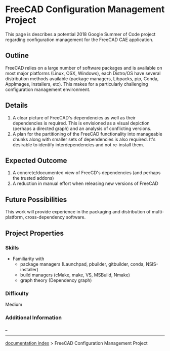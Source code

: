 # FreeCAD Configuration Management Project
This page is describes a potential 2018 Google Summer of Code project regarding configuration management for the FreeCAD CAE application.

## Outline

FreeCAD relies on a large number of software packages and is available on most major platforms (Linux, OSX, Windows), each Distro/OS have several distribution methods available (package managers, Libpacks, pip, Conda, AppImages, installers, etc). This makes for a particularly challenging configuration management environment.

## Details

1.  A clear picture of FreeCAD\'s dependencies as well as their dependencies is required. This is envisioned as a visual depiction (perhaps a directed graph) and an analysis of conflicting versions.
2.  A plan for the partitioning of the FreeCAD functionality into manageable chunks along with smaller sets of dependencies is also required. It\'s desirable to identify interdependencies and not re-install them.

## Expected Outcome 

1.  A concrete/documented view of FreeCD\'s dependencies (and perhaps the trusted addons)
2.  A reduction in manual effort when releasing new versions of FreeCAD

## Future Possibilities 

This work will provide experience in the packaging and distribution of multi-platform, cross-dependency software.

## Project Properties 

### Skills

-   Familiarity with
    -   package managers (Launchpad, pbuilder, gitbuilder, conda, NSIS-installer)
    -   build managers (cMake, make, VS, MSBuild, Nmake)
    -   graph theory (Dependency graph)

### Difficulty

Medium

### Additional Information 

_

---
[documentation index](../README.md) > FreeCAD Configuration Management Project
